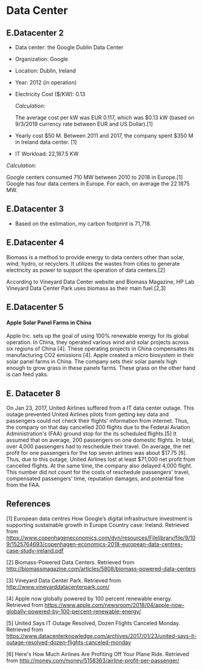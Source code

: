# Data Center

  ## E.Datacenter 2

* Data center: the Google Dublin Data Center
* Organization: Google
* Location: Dublin, Ireland
* Year: 2012 (in operation)
* Electricity Cost ($/KW): 0.13

  *Calculation:*

  The average cost per kW was EUR 0.117, which was $0.13 kW (based on 9/3/2019
  currency rate between EUR and US Dollar).[1]

* Yearly cost $50 M. Between 2011 and 2017, the company spent $350 M in Ireland
data center. [1]

* IT Workload: 22,187.5 KW

 *Calculation:*

  Google centers consumed 710 MW between 2010 to 2018 in Europe.[1] Google has four data
  centers in Europe. For each, on average the 22.1875 MW.

## E.Datacenter 3

* Based on the estimation, my carbon footprint is 71,718.

## E.Datacenter 4

Biomass is a method to provide energy to data centers other than solar, wind,
hydro, or recyclers. It utilizes the wastes from cities to generate electricity
as power to support the operation of data centers.[2]

According to Vineyard Data Center website and Biomass Magazine, HP Lab Vineyard
Data Center Park uses biomass as their main fuel.[2,3]

## E.Datacenter 5

#### Apple Solar Panel Farms in China

Apple Inc. sets up the goal of using 100% renewable energy for its global
operation. In China, they operated various wind and solar projects across six regions
of China [4]. These operating projects in China compensates its manufacturing
CO2 emissions [4]. Apple created a micro biosystem in their solar panel farms in
China. The company sets their solar panels high enough to grow grass in these panels
farms. These grass on the other hand is can feed yaks.

## E. Dataceter 8

On Jan 23, 2017, United Airlines suffered from a IT data center outage. This
outage prevented United Airlines pilots from getting key data and passengers
could not check their flights' information from internet. Thus, the company on
that day cancelled 200 flights due to the Federal Aviation Administration's (FAA)
ground stop for the its scheduled flights.[5] It assumed
that on average, 200 passengers on one domestic flights. In total, over 4,000
passengers had to reschedule their travel. On average, the net profit for one passengers
for the top seven airlines was about $17.75 [6]. Thus, due to this outage, United
Airlines lost at least $71,000 net profit from cancelled flights. At the same
time, the company also delayed 4,000 flight. This number did not count for the
costs of reschedule passengers' travel, compensated passengers' time, reputation
damages, and potential fine from the FAA.


## References

[1] European data centres How Google’s digital infrastructure investment is
supporting sustainable growth in Europe Country case: Ireland. Retrieved from
https://www.copenhageneconomics.com/dyn/resources/Filelibrary/file/9/109/1525764693/copenhagen-economics-2018-european-data-centres-case-study-ireland.pdf

[2] Biomass-Powered Data Centers. Retrieved from http://biomassmagazine.com/articles/5808/biomass-powered-data-centers

[3] Vineyard Data Center Park. Retrieved from http://www.vineyarddatacenterpark.com/

[4] Apple now globally powered by 100 percent renewable energy. Retrieved from https://www.apple.com/newsroom/2018/04/apple-now-globally-powered-by-100-percent-renewable-energy/

[5] United Says IT Outage Resolved, Dozen Flights Canceled Monday. Retrieved from https://www.datacenterknowledge.com/archives/2017/01/23/united-says-it-outage-resolved-dozen-flights-canceled-monday

[6] Here's How Much Airlines Are Profiting Off Your Plane Ride. Retrieved from http://money.com/money/5158363/airline-profit-per-passenger/

